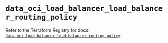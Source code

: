 # `data_oci_load_balancer_load_balancer_routing_policy`

Refer to the Terraform Registry for docs: [`data_oci_load_balancer_load_balancer_routing_policy`](https://registry.terraform.io/providers/hashicorp/oci/7.19.0/docs/data-sources/load_balancer_load_balancer_routing_policy).
